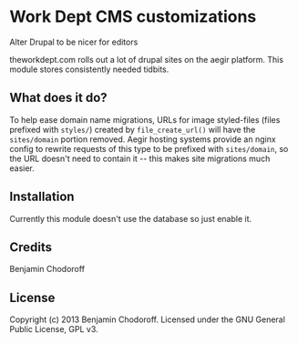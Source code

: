 Work Dept CMS customizations
============================

Alter Drupal to be nicer for editors

theworkdept.com rolls out a lot of drupal sites on the aegir platform. This module stores consistently needed tidbits.

What does it do?
----------------

To help ease domain name migrations, URLs for image styled-files (files prefixed with `styles/`) created by `file_create_url()` will have the `sites/domain` portion removed. Aegir hosting systems provide an nginx config to rewrite requests of this type to be prefixed with `sites/domain`, so the URL doesn't need to contain it -- this makes site migrations much easier.

Installation
------------

Currently this module doesn't use the database so just enable it.

Credits
-------

Benjamin Chodoroff

License
-------

Copyright (c) 2013 Benjamin Chodoroff. Licensed under the GNU General Public License, GPL v3.

